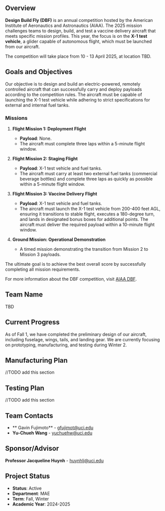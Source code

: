 ## Overview

**Design Build Fly (DBF)** is an annual competition hosted by the American Institute of Aeronautics and Astronautics (AIAA). The 2025 mission challenges teams to design, build, and test a vaccine delivery aircraft that meets specific mission profiles. This year, the focus is on the **X-1 test vehicle**, a glider capable of autonomous flight, which must be launched from our aircraft.

The competition will take place from 10 - 13 April 2025, at location TBD.

## Goals and Objectives

Our objective is to design and build an electric-powered, remotely controlled aircraft that can successfully carry and deploy payloads according to the competition rules. The aircraft must be capable of launching the X-1 test vehicle while adhering to strict specifications for external and internal fuel tanks.

### Missions

1. **Flight Mission 1: Deployment Flight**
   - **Payload**: None.
   - The aircraft must complete three laps within a 5-minute flight window.

2. **Flight Mission 2: Staging Flight**
   - **Payload**: X-1 test vehicle and fuel tanks.
   - The aircraft must carry at least two external fuel tanks (commercial beverage bottles) and complete three laps as quickly as possible within a 5-minute flight window.

3. **Flight Mission 3: Vaccine Delivery Flight**
   - **Payload**: X-1 test vehicle and fuel tanks.
   - The aircraft must launch the X-1 test vehicle from 200-400 feet AGL, ensuring it transitions to stable flight, executes a 180-degree turn, and lands in designated bonus boxes for additional points. The aircraft must deliver the required payload within a 10-minute flight window.

4. **Ground Mission: Operational Demonstration**
   - A timed mission demonstrating the transition from Mission 2 to Mission 3 payloads.

The ultimate goal is to achieve the best overall score by successfully completing all mission requirements.

For more information about the DBF competition, visit [AIAA DBF](https://www.aiaa.org/docs/default-source/uploadedfiles/aiaadbf/resources/dbf-rules-2025---draft.pdf).

## Team Name


TBD

## Current Progress

As of Fall 1, we have completed the preliminary design of our aircraft, including fuselage, wings, tails, and landing gear. We are currently focusing on prototyping, manufacturing, and testing during Winter 2.

## Manufacturing Plan

//TODO add this section

## Testing Plan

//TODO add this section 

## Team Contacts

- ** Gavin Fujimoto** -  gfujimot@uci.edu
- **Yu-Chueh Wang** - yuchuehw@uci.edu

## Sponsor/Advisor

**Professor Jacqueline Huynh** - huynhlj@uci.edu

## Project Status

- **Status**: Active
- **Department**: MAE
- **Term**: Fall, Winter
- **Academic Year**: 2024-2025

